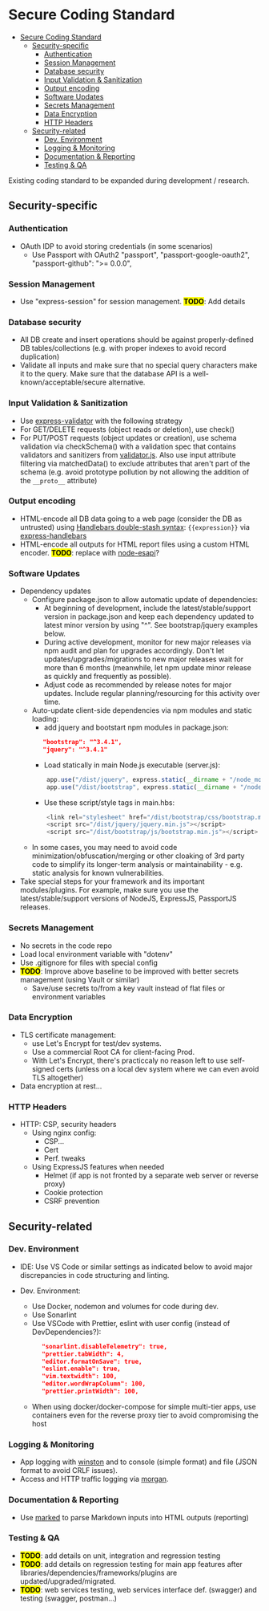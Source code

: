 # Secure Coding Standard

<!-- TOC -->

- [Secure Coding Standard](#secure-coding-standard)
    - [Security-specific](#security-specific)
        - [Authentication](#authentication)
        - [Session Management](#session-management)
        - [Database security](#database-security)
        - [Input Validation & Sanitization](#input-validation--sanitization)
        - [Output encoding](#output-encoding)
        - [Software Updates](#software-updates)
        - [Secrets Management](#secrets-management)
        - [Data Encryption](#data-encryption)
        - [HTTP Headers](#http-headers)
    - [Security-related](#security-related)
        - [Dev. Environment](#dev-environment)
        - [Logging & Monitoring](#logging--monitoring)
        - [Documentation & Reporting](#documentation--reporting)
        - [Testing & QA](#testing--qa)

<!-- /TOC -->

Existing coding standard to be expanded during development / research.

## Security-specific

### Authentication

* OAuth IDP to avoid storing credentials (in some scenarios)
  * Use Passport with OAuth2 "passport", "passport-google-oauth2", "passport-github": ">= 0.0.0",

### Session Management

* Use "express-session" for session management. <mark>__TODO__</mark>: Add details

### Database security

* All DB create and insert operations should be against properly-defined DB tables/collections (e.g. with proper indexes to avoid record duplication)
* Validate all inputs and make sure that no special query characters make it to the query. Make sure that the database API is a well-known/acceptable/secure alternative.

### Input Validation & Sanitization

* Use [express-validator](https://www.npmjs.com/package/express-validator) with the following strategy
* For GET/DELETE requests (object reads or deletion), use check()
* For PUT/POST requests (object updates or creation), use schema validation via checkSchema() with a validation spec that contains validators and sanitizers from [validator.js](https://github.com/chriso/validator.js). Also use input attribute filtering via matchedData() to exclude attributes that aren't part of the schema (e.g. avoid prototype pollution by not allowing the addition of the ```__proto__``` attribute)

### Output encoding

* HTML-encode all DB data going to a web page (consider the DB as untrusted) using [Handlebars double-stash syntax](https://handlebarsjs.com/expressions.html): ```{{expression}}``` via [express-handlebars](https://www.npmjs.com/package/express-handlebars)
* HTML-encode all outputs for HTML report files using a custom HTML encoder. <mark>__TODO__</mark>: replace with [node-esapi](https://github.com/ESAPI/node-esapi)?

### Software Updates

* Dependency updates
  * Configure package.json to allow automatic update of dependencies:
    * At beginning of development, include the latest/stable/support version in package.json and keep each dependency updated to latest minor version by using "^". See bootstrap/jquery examples below.
    * During active development, monitor for new major releases via npm audit and plan for upgrades accordingly. Don't let updates/upgrades/migrations to new major releases wait for more than 6 months (meanwhile, let npm update minor release as quickly and frequently as possible).
    * Adjust code as recommended by release notes for major updates. Include regular planning/resourcing for this activity over time.
  * Auto-update client-side dependencies via npm modules and static loading:
    * add jquery and bootstart npm modules in package.json:
    ``` json
       "bootstrap": "^3.4.1",
       "jquery": "^3.4.1"
    ``` 
    * Load statically in main Node.js executable (server.js):
    ``` javascript
        app.use("/dist/jquery", express.static(__dirname + "/node_modules/jquery/dist/"));
        app.use("/dist/bootstrap", express.static(__dirname + "/node_modules/bootstrap/dist/"));
    ``` 
    * Use these script/style tags in main.hbs:
    ``` javascript
        <link rel="stylesheet" href="/dist/bootstrap/css/bootstrap.min.css">
        <script src="/dist/jquery/jquery.min.js"></script>
        <script src="/dist/bootstrap/js/bootstrap.min.js"></script>
    ``` 
  * In some cases, you may need to avoid code minimization/obfuscation/merging or other cloaking of 3rd party code to simplify its longer-term analysis or maintainability - e.g. static analysis for known vulnerabilities.
* Take special steps for your framework and its important modules/plugins. For example, make sure you use the latest/stable/support versions of NodeJS, ExpressJS, PassportJS releases.

### Secrets Management

* No secrets in the code repo
* Load local environment variable with "dotenv"
* Use .gitignore for files with special config
* <mark>__TODO__</mark>: Improve above baseline to be improved with better secrets management (using Vault or similar)
  * Save/use secrets to/from a key vault instead of flat files or environment variables

### Data Encryption

* TLS certificate management:
  * use Let's Encrypt for test/dev systems.
  * Use a commercial Root CA for client-facing Prod.
  * With Let's Encrypt, there's practiccaly no reason left to use self-signed certs (unless on a local dev system where we can even avoid TLS altogether)
* Data encryption at rest...

### HTTP Headers

* HTTP: CSP, security headers
  * Using nginx config:
    * CSP...
    * Cert
    * Perf. tweaks
  * Using ExpressJS features when needed
    * Helmet (if app is not fronted by a separate web server or reverse proxy)
    * Cookie protection
    * CSRF prevention


## Security-related

### Dev. Environment

* IDE: Use VS Code or similar settings as indicated below to avoid major discrepancies in code structuring and linting.
* Dev. Environment:
  * Use Docker, nodemon and volumes for code during dev.
  * Use Sonarlint
  * Use VSCode with Prettier, eslint with user config (instead of DevDependencies?):

  ``` json
        "sonarlint.disableTelemetry": true,
        "prettier.tabWidth": 4,
        "editor.formatOnSave": true,
        "eslint.enable": true,
        "vim.textwidth": 100,
        "editor.wordWrapColumn": 100,
        "prettier.printWidth": 100,
    ```

  * When using docker/docker-compose for simple multi-tier apps, use containers even for the reverse proxy tier to avoid compromising the host

### Logging & Monitoring

* App logging with [winston](https://www.npmjs.com/package/winston) and to console (simple format) and file (JSON format to avoid CRLF issues).
* Access and HTTP traffic logging via [morgan](https://www.npmjs.com/package/morgan).

### Documentation & Reporting
* Use [marked](https://www.npmjs.com/package/marked) to parse Markdown inputs into HTML outputs (reporting)

### Testing & QA
* <mark>__TODO__</mark>: add details on unit, integration and regression testing 
* <mark>__TODO__</mark>: add details on regression testing for main app features after libraries/dependencies/frameworks/plugins are updated/upgraded/migrated.
* <mark>__TODO__</mark>: web services testing, web services interface def. (swagger) and testing (swagger, postman...)
